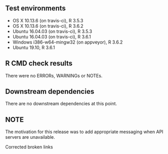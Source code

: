 ## Test environments
* OS X 10.13.6 (on travis-ci), R 3.5.3
* OS X 10.13.6 (on travis-ci), R 3.6.2
* Ubuntu 16.04.03 (on travis-ci), R 3.5.3
* Ubuntu 16.04.03 (on travis-ci), R 3.6.1
* Windows i386-w64-mingw32 (on appveyor), R 3.6.2
* Ubuntu 19.10, R 3.6.1

## R CMD check results
There were no ERRORs, WARNINGs or NOTEs.

## Downstream dependencies
There are no downstream dependencies at this point.

## NOTE

The motivation for this release was to add appropriate messaging when API
servers are unavailable.

Corrected broken links

